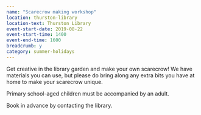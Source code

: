 ```yaml
---
name: "Scarecrow making workshop"
location: thurston-library
location-text: Thurston Library
event-start-date: 2019-08-22
event-start-time: 1400
event-end-time: 1600
breadcrumb: y
category: summer-holidays
---
```


Get creative in the library garden and make your own scarecrow! We have materials you can use, but please do bring along any extra bits you have at home to make your scarecrow unique.

Primary school-aged children must be accompanied by an adult.

Book in advance by contacting the library.
